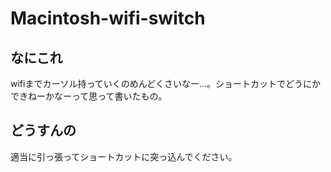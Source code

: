 # Macintosh-wifi-switch

## なにこれ
wifiまでカーソル持っていくのめんどくさいなー…。ショートカットでどうにかできねーかなーって思って書いたもの。

## どうすんの
適当に引っ張ってショートカットに突っ込んでください。
